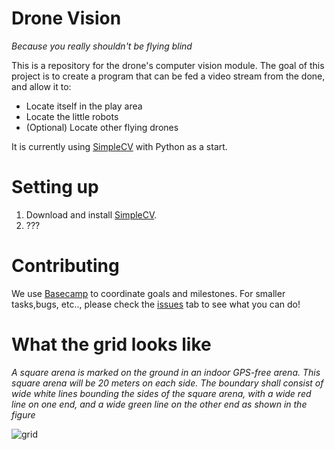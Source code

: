 # Drone Vision

*Because you really shouldn't be flying blind*

This is a repository for the drone's computer vision module. The goal of this project is to create a program that can be fed a video stream from the done, and allow it to:

* Locate itself in the play area
* Locate the little robots 
* (Optional) Locate other flying drones

It is currently using [SimpleCV](http://simplecv.org/) with Python as a start. 

# Setting up

1. Download and install [SimpleCV](http://simplecv.org/download/).
2. ???


# Contributing 

We use [Basecamp](https://3.basecamp.com/3292218/projects/577711) to coordinate goals and milestones. For smaller tasks,bugs, etc.., please check the [issues](https://github.com/STOC-Machine/vision/issues) tab to see what you can do!

# What the grid looks like

*A  square  arena  is  marked  on  the  ground in an indoor GPS-free arena.  This square arena will be 20 meters on each side.  The boundary  shall  consist  of  wide  white  lines bounding the sides of the square arena, with a wide red line on one end, and a wide green line on the other end as shown in the figure*

![grid]()